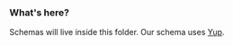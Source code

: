 ### What's here?

Schemas will live inside this folder. Our schema uses [Yup](https://github.com/jquense/yup).
